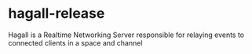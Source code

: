 # hagall-release
Hagall is a Realtime Networking Server responsible for relaying events to connected clients in a space and channel
